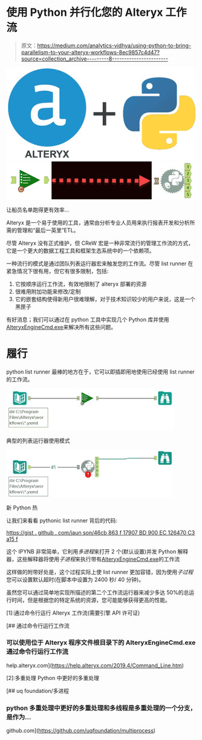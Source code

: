 # 使用 Python 并行化您的 Alteryx 工作流

> 原文：<https://medium.com/analytics-vidhya/using-python-to-bring-parallelism-to-your-alteryx-workflows-8ec9857c4d47?source=collection_archive---------8----------------------->

![](img/a19d4a45eb14598a94ba118f67c63bf8.png)![](img/73b837d01cd2cf27a33f0db90fa3b03f.png)

让船员名单跑得更有效率…

Alteryx 是一个易于使用的工具，通常由分析专业人员用来执行报表开发和分析所需的管理和“最后一英里”ETL。

尽管 Alteryx 没有正式维护，但 CReW 宏是一种非常流行的管理工作流的方式，它是一个更大的数据工程工具和框架生态系统中的一个依赖项。

一种流行的模式是通过团队列表运行器宏来触发您的工作流。尽管 list runner 在紧急情况下很有用，但它有很多限制，包括:

1.  它按顺序运行工作流，有效地限制了 alteryx 部署的资源
2.  很难用附加功能来修改/定制
3.  它的嵌套结构使得新用户很难理解，对于技术知识较少的用户来说，这是一个黑匣子

有好消息；我们可以通过在 python 工具中实现几个 Python 库并使用[AlteryxEngineCmd.exe](https://help.alteryx.com/2019.4/Command_Line.htm)来解决所有这些问题。

# 履行

python list runner 最棒的地方在于，它可以即插即用地使用已经使用 list runner 的工作流。

![](img/1e5ac4eaeb03ad8d9e666aa5e536d74c.png)

典型的列表运行器使用模式

![](img/a5d93f11466ff24cb9b34271175fccd4.png)

新 Python 热

让我们来看看 pythonic list runner 背后的代码:

[https://gist . github . com/jaun son/46cb 863 f 17907 BD 900 EC 126470 C3 a15 f](https://gist.github.com/Jaunson/46cb863f17907bd900ec126470c3a15f)

这个 IPYNB 非常简单，它利用*多进程*来打开 2 个(默认设置)并发 Python 解释器，这些解释器将使用*子进程*来执行带有[AlteryxEngineCmd.exe](https://help.alteryx.com/2019.4/Command_Line.htm)的工作流

这样做的附带好处是，这个过程实际上使 list runner 更加容错，因为使用*子过程*您可以设置默认超时(在脚本中设置为 2400 秒/ 40 分钟)。

虽然您可以通过简单地实现所描述的第二个工作流运行器来减少多达 50%的总运行时间，但是根据您的特定系统的资源，您可能能够获得更高的性能。

[1]:通过命令行运行 Alteryx 工作流(需要引擎 API 许可证)

 [## 通过命令行运行工作流

### 可以使用位于 Alteryx 程序文件根目录下的 AlteryxEngineCmd.exe 通过命令行运行工作流

help.alteryx.com](https://help.alteryx.com/2019.4/Command_Line.htm) 

[2]:多重处理 Python 中更好的多重处理

[](https://github.com/uqfoundation/multiprocess) [## uq foundation/多进程

### python 多重处理中更好的多重处理和多线程是多重处理的一个分支，是作为…

github.com](https://github.com/uqfoundation/multiprocess)